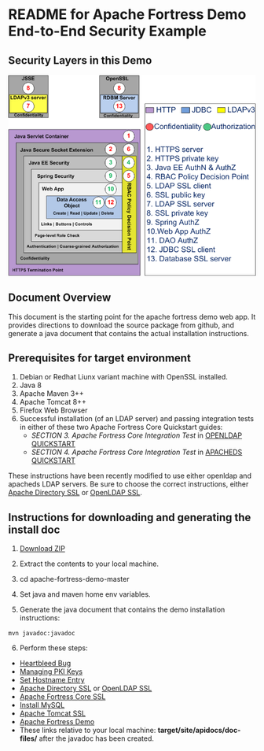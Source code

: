 # README for Apache Fortress Demo End-to-End Security Example

## Security Layers in this Demo
 ![Apache Fortress Demo Security Layers](src/main/javadoc/doc-files/Demo2-Block-Diagram.png  "Apache Fortress Demo")

## Document Overview
 This document is the starting point for the apache fortress demo web app.  It provides directions to download the source package from github, and generate a java document that contains the actual installation instructions.

## Prerequisites for target environment
1. Debian or Redhat Liunx variant machine with OpenSSL installed.
2. Java 8
3. Apache Maven 3++
4. Apache Tomcat 8++
5. Firefox Web Browser
6. Successful installation (of an LDAP server) and passing integration tests in either of these two Apache Fortress Core Quickstart guides:
    * *SECTION 3. Apache Fortress Core Integration Test* in [OPENLDAP QUICKSTART](https://github.com/apache/directory-fortress-core/blob/master/README-QUICKSTART-SLAPD.md)
    * *SECTION 4. Apache Fortress Core Integration Test* in [APACHEDS QUICKSTART](https://github.com/apache/directory-fortress-core/blob/master/README-QUICKSTART-APACHEDS.md)

 These instructions have been recently modified to use either openldap and apacheds LDAP servers.  Be sure to choose the correct instructions, either [Apache Directory SSL](target/site/apidocs/doc-files/apache-directory-ssl.html) or [OpenLDAP SSL](target/site/apidocs/doc-files/openldap-ssl.html).

## Instructions for downloading and generating the install doc

1. [Download ZIP](https://github.com/shawnmckinney/apache-fortress-demo/archive/master.zip)

2. Extract the contents to your local machine.

3. cd apache-fortress-demo-master

4. Set java and maven home env variables.

5. Generate the java document that contains the demo installation instructions:

 ````maven
 mvn javadoc:javadoc
 ````

6. Perform these steps:
 * [Heartbleed Bug](target/site/apidocs/doc-files/opensslheartbleed.html)
 * [Managing PKI Keys](target/site/apidocs/doc-files/keys.html)
 * [Set Hostname Entry](target/site/apidocs/doc-files/hosts.html)
 * [Apache Directory SSL](target/site/apidocs/doc-files/apache-directory-ssl.html) or [OpenLDAP SSL](target/site/apidocs/doc-files/openldap-ssl.html)
 * [Apache Fortress Core SSL](target/site/apidocs/doc-files/apache-fortress-core-ssl.html)
 * [Install MySQL](target/site/apidocs/doc-files/mysql.html)
 * [Apache Tomcat SSL](target/site/apidocs/doc-files/apache-tomcat-ssl.html)
 * [Apache Fortress Demo](target/site/apidocs/doc-files/apache-fortress-demo.html)
 * These links relative to your local machine: **target/site/apidocs/doc-files/** after the javadoc has been created.